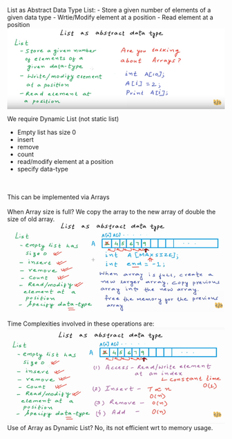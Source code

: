 <p>List as Abstract Data Type
List:
- Store a given number of elements of a given data type
- Wrtie/Modify element at a position
- Read element at a position</br>
<img src='./images/4.png' align="middle"></br>

We require Dynamic List (not static list)
- Empty list has size 0
- insert
- remove
- count
- read/modify element at a position
- specify data-type
</br>
</br>
This can be implemented via Arrays</br>
<img =src='./images/5.png' align='middle'></br>
When Array size is full?
We copy the array to the new array of double the size of old array.
</br>
<img src='./images/6.png' align='middle'>
</br>
</br>
Time Complexities involved in these operations are:
</br>
<img src='./images/7.png' align='middle'>
Use of Array as Dynamic List?
No, its not efficient wrt to memory usage.
</p>
